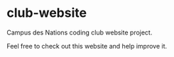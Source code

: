 # club-website
Campus des Nations coding club website project.


Feel free to check out this website and help improve it.
